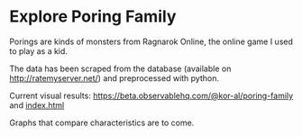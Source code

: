 # Explore Poring Family

Porings are kinds of monsters from Ragnarok Online, the online game I used to play as a kid.

The data has been scraped from the database (available on http://ratemyserver.net/) and preprocessed with python.

Current visual results: https://beta.observablehq.com/@kor-al/poring-family  and [index.html](code/index.html)

Graphs that compare characteristics are to come.
